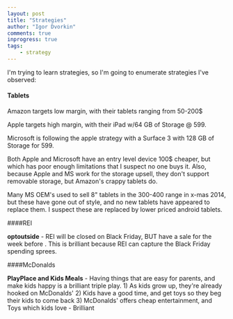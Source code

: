 ```yaml
--- 
layout: post
title: "Strategies"
author: "Igor Dvorkin"
comments: true
inprogress: true
tags: 
    - strategy
---
```


I'm trying to learn strategies, so I'm going to enumerate strategies I've observed: 

#### Tablets

Amazon targets low margin, with their tablets ranging from 50-200$ 

Apple targets high margin, with their iPad w/64 GB of Storage @ 599.

Microsoft is following the apple strategy with a Surface 3 with 128 GB of Storage for 599.

Both Apple and Microsoft have an entry level device 100$ cheaper, but which has poor enough limitations that I suspect no one buys it. Also, because Apple and MS work for the storage upsell, they don't support removable storage, but Amazon's crappy tablets do.

Many MS OEM's used to sell 8" tablets in the 300-400 range in x-mas 2014, but these have gone out of style, and no new tablets have appeared to replace them. I suspect these are replaced by lower priced android tablets.

####REI

__optoutside__ - REI will be closed on Black Friday, BUT have a sale for the week before . This is brilliant because REI can capture the Black Friday spending sprees.

####McDonalds

__PlayPlace and Kids Meals__ - Having things that are easy for parents, and make kids happy is a brilliant triple play. 1) As kids grow up, they're already hooked on McDonalds' 2) Kids have a good time, and get toys so they beg their kids to come back 3) McDonalds' offers cheap entertainment, and Toys which kids love - Brilliant
